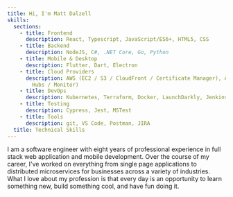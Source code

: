```yaml
---
title: Hi, I'm Matt Dalzell
skills:
  sections:
    - title: Frontend
      description: React, Typescript, JavaScript/ES6+, HTML5, CSS
    - title: Backend
      description: NodeJS, C#, .NET Core, Go, Python
    - title: Mobile & Desktop
      description: Flutter, Dart, Electron
    - title: Cloud Providers
      description: AWS (EC2 / S3 / CloudFront / Certificate Manager), Azure (Event
        Hubs / Monitor)
    - title: DevOps
      description: Kubernetes, Terraform, Docker, LaunchDarkly, Jenkins
    - title: Testing
      description: Cypress, Jest, MSTest
    - title: Tools
      description: git, VS Code, Postman, JIRA
  title: Technical Skills
---
```


I am a software engineer with eight years of professional experience in full stack web application and mobile development. Over the course of my career, I've worked on everything from single page applications to distributed microservices for businesses across a variety of industries. What I love about my profession is that every day is an opportunity to learn something new, build something cool, and have fun doing it.
